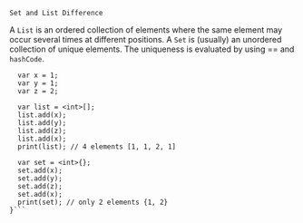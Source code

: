 
`Set and List Difference`

A `List` is an ordered collection of elements where the same element may occur several times at different positions.
A `Set`  is (usually) an unordered collection of unique elements. The uniqueness is evaluated by using == and `hashCode`.

```main() {
  var x = 1;
  var y = 1;
  var z = 2;
  
  var list = <int>[];
  list.add(x);
  list.add(y);
  list.add(z);
  list.add(x);
  print(list); // 4 elements [1, 1, 2, 1]
  
  var set = <int>{};
  set.add(x);
  set.add(y);
  set.add(z);
  set.add(x);
  print(set); // only 2 elements {1, 2}
}```
